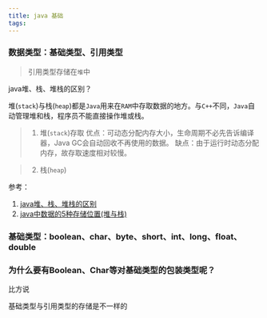 ```yaml
---
title: java 基础
tags:
---
```


### 数据类型：基础类型、引用类型

> 引用类型存储在`堆`中

java堆、栈、堆栈的区别？

堆(`stack`)与栈(`heap`)都是`Java`用来在`RAM`中存取数据的地方。与`C++`不同，`Java`自动管理堆和栈，程序员不能直接操作堆或栈。

> 1. 堆(`stack`)存取 优点：可动态分配内存大小，生命周期不必先告诉编译器，Java GC会自动回收不再使用的数据。 缺点：由于运行时动态分配内存，故存取速度相对较慢。

> 2. 栈(`heap`) 

参考：

1. [java堆、栈、堆栈的区别](http://www.cnblogs.com/iliuyuet/p/5603618.html)
2. [java中数据的5种存储位置(堆与栈)](http://blog.csdn.net/ghost_programmer/article/details/40891735)


### 基础类型：boolean、char、byte、short、int、long、float、double

### 为什么要有Boolean、Char等对基础类型的包装类型呢？
比方说

基础类型与引用类型的存储是不一样的